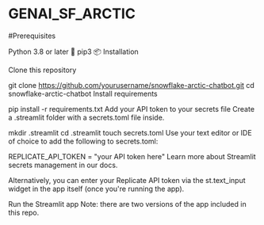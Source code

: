 # GENAI_SF_ARCTIC

#Prerequisites

Python 3.8 or later 🐍
pip3 📦
Installation

Clone this repository

git clone https://github.com/yourusername/snowflake-arctic-chatbot.git
cd snowflake-arctic-chatbot
Install requirements

   pip install -r requirements.txt
Add your API token to your secrets file
Create a .streamlit folder with a secrets.toml file inside.

mkdir .streamlit
cd .streamlit
touch secrets.toml
Use your text editor or IDE of choice to add the following to secrets.toml:

REPLICATE_API_TOKEN = "your API token here"
Learn more about Streamlit secrets management in our docs.

Alternatively, you can enter your Replicate API token via the st.text_input widget in the app itself (once you're running the app).

Run the Streamlit app Note: there are two versions of the app included in this repo.
